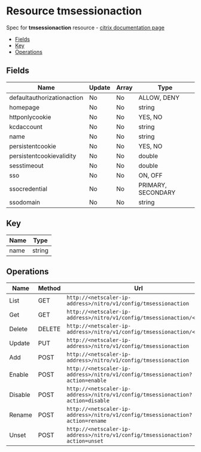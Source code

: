 # Resource tmsessionaction

Spec for **tmsessionaction** resource - [citrix documentation page](https://developer-docs.citrix.com/projects/netscaler-nitro-api/en/11.0/configuration/traffic-management/tmsessionaction/tmsessionaction/)

- [Fields](#fields)
- [Key](#key)
- [Operations](#operations)

## Fields

| Name | Update | Array | Type |
|----|----|----|----|
|defaultauthorizationaction|No|No|ALLOW, DENY|
|homepage|No|No|string|
|httponlycookie|No|No|YES, NO|
|kcdaccount|No|No|string|
|name|No|No|string|
|persistentcookie|No|No|YES, NO|
|persistentcookievalidity|No|No|double|
|sesstimeout|No|No|double|
|sso|No|No|ON, OFF|
|ssocredential|No|No|PRIMARY, SECONDARY|
|ssodomain|No|No|string|

## Key

| Name | Type |
|----|----|
| name | string |

## Operations

| Name | Method | Url |
|----|----|----|
| List | GET | `http://<netscaler-ip-address>/nitro/v1/config/tmsessionaction` |
| Get | GET | `http://<netscaler-ip-address>/nitro/v1/config/tmsessionaction/<name>` |
| Delete | DELETE | `http://<netscaler-ip-address>/nitro/v1/config/tmsessionaction/<name>` |
| Update | PUT | `http://<netscaler-ip-address>/nitro/v1/config/tmsessionaction` |
| Add | POST | `http://<netscaler-ip-address>/nitro/v1/config/tmsessionaction` |
| Enable | POST | `http://<netscaler-ip-address>/nitro/v1/config/tmsessionaction?action=enable` |
| Disable | POST | `http://<netscaler-ip-address>/nitro/v1/config/tmsessionaction?action=disable` |
| Rename | POST | `http://<netscaler-ip-address>/nitro/v1/config/tmsessionaction?action=rename` |
| Unset | POST | `http://<netscaler-ip-address>/nitro/v1/config/tmsessionaction?action=unset` |

